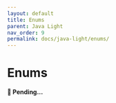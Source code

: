 ```yaml
---
layout: default
title: Enums
parent: Java Light
nav_order: 9
permalink: docs/java-light/enums/
---
```


# Enums

**🚧 Pending...**
